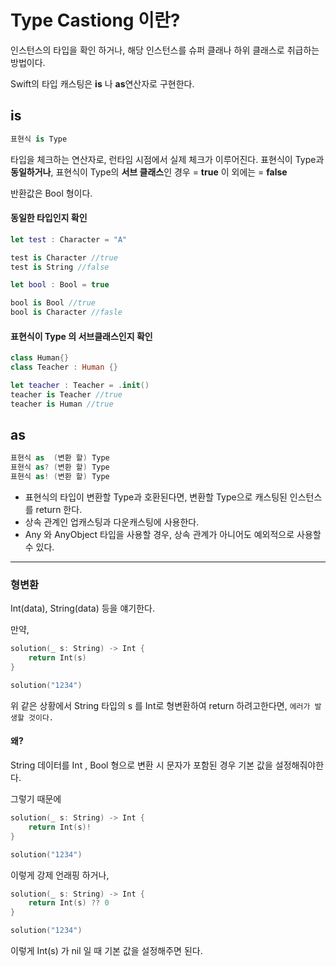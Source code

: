# Type Castiong 이란?

인스턴스의 타입을 확인 하거나, 해당 인스턴스를 슈퍼 클래나 하위 클래스로 취급하는 방법이다.

Swift의 타입 캐스팅은 <b>is</b> 나 <b>as</b>연산자로 구현한다.

## is

```swift
표현식 is Type
```

타입을 체크하는 연산자로, 런타임 시점에서 실제 체크가 이루어진다. 표현식이 Type과 <b>동일하거나</b>, 표현식이 Type의 <b>서브 클래스</b>인 경우 = <b>true</b>
이 외에는 = <b>false</b>

반환값은 Bool 형이다.

#### 동일한 타입인지 확인
```swift
let test : Character = "A"

test is Character //true
test is String //false

let bool : Bool = true

bool is Bool //true
bool is Character //fasle
```

#### 표현식이 Type 의 서브클래스인지 확인
```swift
class Human{}
class Teacher : Human {}

let teacher : Teacher = .init()
teacher is Teacher //true
teacher is Human //true
```

## as
```swift
표현식 as  (변환 할) Type
표현식 as? (변환 할) Type
표현식 as! (변환 할) Type
```

- 표현식의 타입이 변환할 Type과 호환된다면,  변환할 Type으로 캐스팅된 인스턴스를 return 한다.
- 상속 관계인 업캐스팅과 다운캐스팅에 사용한다.
- Any 와 AnyObject 타입을 사용할 경우, 상속 관계가 아니어도 예외적으로 사용할 수 있다.

---

### 형변환
Int(data), String(data) 등을 얘기한다.

만약,
```swift
solution(_ s: String) -> Int {
    return Int(s)
}

solution("1234")
```

위 같은 상황에서 String 타입의 s 를 Int로 형변환하여 return 하려고한다면, ```에러가 발생할 것이다.```


#### 왜?
String 데이터를 Int , Bool 형으로 변환 시 문자가 포함된 경우 기본 값을 설정해줘야한다.

그렇기 때문에

```swift
solution(_ s: String) -> Int {
    return Int(s)!
}

solution("1234")
```

이렇게 강제 언래핑 하거나,

```swift
solution(_ s: String) -> Int {
    return Int(s) ?? 0
}

solution("1234")
```

이렇게 Int(s) 가 nil 일 때 기본 값을 설정해주면 된다.
